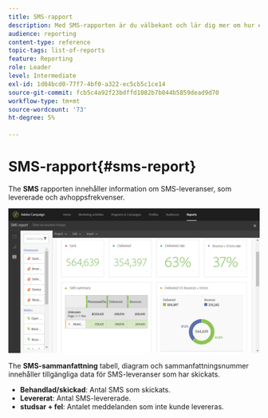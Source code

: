 ```yaml
---
title: SMS-rapport
description: Med SMS-rapporten är du välbekant och lär dig mer om hur era SMS-leveranser fungerar.
audience: reporting
content-type: reference
topic-tags: list-of-reports
feature: Reporting
role: Leader
level: Intermediate
exl-id: 1d04bcd0-77f7-4bf0-a322-ec5cb5c1ce14
source-git-commit: fcb5c4a92f23bdffd1082b7b044b5859dead9d70
workflow-type: tm+mt
source-wordcount: '73'
ht-degree: 5%

---
```


# SMS-rapport{#sms-report}

The **SMS** rapporten innehåller information om SMS-leveranser, som levererade och avhoppsfrekvenser.

![](assets/dynamic_report_sms.png)

The **SMS-sammanfattning** tabell, diagram och sammanfattningsnummer innehåller tillgängliga data för SMS-leveranser som har skickats.

* **Behandlad/skickad**: Antal SMS som skickats.
* **Levererat**: Antal SMS-levererade.
* **studsar + fel**: Antalet meddelanden som inte kunde levereras.
